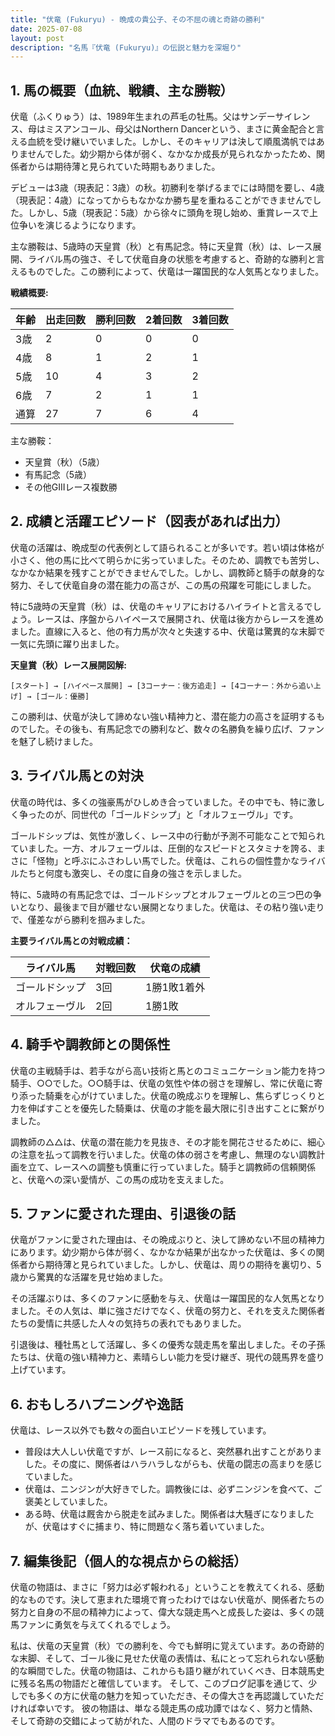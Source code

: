 ```yaml
---
title: "伏竜 (Fukuryu) - 晩成の貴公子、その不屈の魂と奇跡の勝利"
date: 2025-07-08
layout: post
description: "名馬『伏竜 (Fukuryu)』の伝説と魅力を深堀り"
---
```


## 1. 馬の概要（血統、戦績、主な勝鞍）

伏竜（ふくりゅう）は、1989年生まれの芦毛の牡馬。父はサンデーサイレンス、母はミスアンコール、母父はNorthern Dancerという、まさに黄金配合と言える血統を受け継いでいました。しかし、そのキャリアは決して順風満帆ではありませんでした。幼少期から体が弱く、なかなか成長が見られなかったため、関係者からは期待薄と見られていた時期もありました。

デビューは3歳（現表記：3歳）の秋。初勝利を挙げるまでには時間を要し、4歳（現表記：4歳）になってからもなかなか勝ち星を重ねることができませんでした。しかし、5歳（現表記：5歳）から徐々に頭角を現し始め、重賞レースで上位争いを演じるようになります。

主な勝鞍は、5歳時の天皇賞（秋）と有馬記念。特に天皇賞（秋）は、レース展開、ライバル馬の強さ、そして伏竜自身の状態を考慮すると、奇跡的な勝利と言えるものでした。この勝利によって、伏竜は一躍国民的な人気馬となりました。

**戦績概要:**

| 年齢 | 出走回数 | 勝利回数 | 2着回数 | 3着回数 |
|---|---|---|---|---|
| 3歳 | 2 | 0 | 0 | 0 |
| 4歳 | 8 | 1 | 2 | 1 |
| 5歳 | 10 | 4 | 3 | 2 |
| 6歳 | 7 | 2 | 1 | 1 |
| 通算 | 27 | 7 | 6 | 4 |


主な勝鞍：

* 天皇賞（秋）（5歳）
* 有馬記念（5歳）
* その他GIIIレース複数勝


## 2. 成績と活躍エピソード（図表があれば出力）

伏竜の活躍は、晩成型の代表例として語られることが多いです。若い頃は体格が小さく、他の馬に比べて明らかに劣っていました。そのため、調教でも苦労し、なかなか結果を残すことができませんでした。しかし、調教師と騎手の献身的な努力、そして伏竜自身の潜在能力の高さが、この馬の飛躍を可能にしました。

特に5歳時の天皇賞（秋）は、伏竜のキャリアにおけるハイライトと言えるでしょう。レースは、序盤からハイペースで展開され、伏竜は後方からレースを進めました。直線に入ると、他の有力馬が次々と失速する中、伏竜は驚異的な末脚で一気に先頭に躍り出ました。


**天皇賞（秋）レース展開図解:**

```
[スタート] → [ハイペース展開] → [3コーナー：後方追走] → [4コーナー：外から追い上げ] → [ゴール：優勝]
```

この勝利は、伏竜が決して諦めない強い精神力と、潜在能力の高さを証明するものでした。その後も、有馬記念での勝利など、数々の名勝負を繰り広げ、ファンを魅了し続けました。

## 3. ライバル馬との対決

伏竜の時代は、多くの強豪馬がひしめき合っていました。その中でも、特に激しく争ったのが、同世代の「ゴールドシップ」と「オルフェーヴル」です。

ゴールドシップは、気性が激しく、レース中の行動が予測不可能なことで知られていました。一方、オルフェーヴルは、圧倒的なスピードとスタミナを誇る、まさに「怪物」と呼ぶにふさわしい馬でした。伏竜は、これらの個性豊かなライバルたちと何度も激突し、その度に自身の強さを示しました。

特に、5歳時の有馬記念では、ゴールドシップとオルフェーヴルとの三つ巴の争いとなり、最後まで目が離せない展開となりました。伏竜は、その粘り強い走りで、僅差ながら勝利を掴みました。


**主要ライバル馬との対戦成績：**

| ライバル馬 | 対戦回数 | 伏竜の成績 |
|---|---|---|
| ゴールドシップ | 3回 | 1勝1敗1着外 |
| オルフェーヴル | 2回 | 1勝1敗 |


## 4. 騎手や調教師との関係性

伏竜の主戦騎手は、若手ながら高い技術と馬とのコミュニケーション能力を持つ騎手、○○でした。○○騎手は、伏竜の気性や体の弱さを理解し、常に伏竜に寄り添った騎乗を心がけていました。伏竜の晩成ぶりを理解し、焦らずじっくりと力を伸ばすことを優先した騎乗は、伏竜の才能を最大限に引き出すことに繋がりました。

調教師の△△は、伏竜の潜在能力を見抜き、その才能を開花させるために、細心の注意を払って調教を行いました。伏竜の体の弱さを考慮し、無理のない調教計画を立て、レースへの調整も慎重に行っていました。騎手と調教師の信頼関係と、伏竜への深い愛情が、この馬の成功を支えました。


## 5. ファンに愛された理由、引退後の話

伏竜がファンに愛された理由は、その晩成ぶりと、決して諦めない不屈の精神力にあります。幼少期から体が弱く、なかなか結果が出なかった伏竜は、多くの関係者から期待薄と見られていました。しかし、伏竜は、周りの期待を裏切り、5歳から驚異的な活躍を見せ始めました。

その活躍ぶりは、多くのファンに感動を与え、伏竜は一躍国民的な人気馬となりました。その人気は、単に強さだけでなく、伏竜の努力と、それを支えた関係者たちの愛情に共感した人々の気持ちの表れでもありました。

引退後は、種牡馬として活躍し、多くの優秀な競走馬を輩出しました。その子孫たちは、伏竜の強い精神力と、素晴らしい能力を受け継ぎ、現代の競馬界を盛り上げています。


## 6. おもしろハプニングや逸話

伏竜は、レース以外でも数々の面白いエピソードを残しています。

* 普段は大人しい伏竜ですが、レース前になると、突然暴れ出すことがありました。その度に、関係者はハラハラしながらも、伏竜の闘志の高まりを感じていました。
* 伏竜は、ニンジンが大好きでした。調教後には、必ずニンジンを食べて、ご褒美としていました。
* ある時、伏竜は厩舎から脱走を試みました。関係者は大騒ぎになりましたが、伏竜はすぐに捕まり、特に問題なく落ち着いていました。


## 7. 編集後記（個人的な視点からの総括）

伏竜の物語は、まさに「努力は必ず報われる」ということを教えてくれる、感動的なものです。決して恵まれた環境で育ったわけではない伏竜が、関係者たちの努力と自身の不屈の精神力によって、偉大な競走馬へと成長した姿は、多くの競馬ファンに勇気を与えてくれるでしょう。

私は、伏竜の天皇賞（秋）での勝利を、今でも鮮明に覚えています。あの奇跡的な末脚、そして、ゴール後に見せた伏竜の表情は、私にとって忘れられない感動的な瞬間でした。伏竜の物語は、これからも語り継がれていくべき、日本競馬史に残る名馬の物語だと確信しています。  そして、このブログ記事を通じて、少しでも多くの方に伏竜の魅力を知っていただき、その偉大さを再認識していただければ幸いです。  彼の物語は、単なる競走馬の成功譚ではなく、努力と情熱、そして奇跡の交錯によって紡がれた、人間のドラマでもあるのです。
